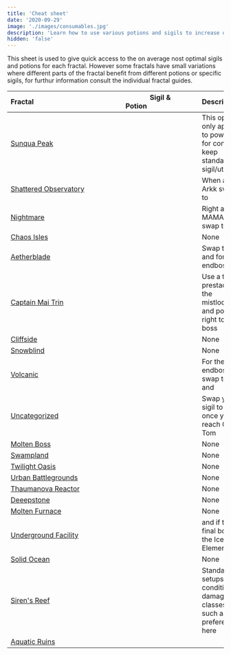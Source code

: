 ```yaml
---
title: 'Cheat sheet'
date: '2020-09-29'
image: './images/consumables.jpg'
description: 'Learn how to use various potions and sigils to increase damage output.'
hidden: 'false'
---
```


This sheet is used to give quick access to the on average nost optimal sigils and potions for each fractal. However some fractals have small variations where different parts of the fractal benefit from different potions or specific sigils, for furthur information consult the individual fractal guides.



| Fractal&nbsp;&nbsp;&nbsp;&nbsp;&nbsp;&nbsp;&nbsp;&nbsp;&nbsp;&nbsp;&nbsp;&nbsp;&nbsp;&nbsp;&nbsp;&nbsp;&nbsp;&nbsp;&nbsp;&nbsp;&nbsp;&nbsp;&nbsp;&nbsp;&nbsp;&nbsp;&nbsp;&nbsp;&nbsp;&nbsp;&nbsp;&nbsp;&nbsp;&nbsp;&nbsp;&nbsp;&nbsp;&nbsp;&nbsp;&nbsp;&nbsp;&nbsp;&nbsp;&nbsp;&nbsp;&nbsp;           | Sigil & Potion&nbsp;&nbsp;&nbsp;&nbsp;&nbsp;&nbsp;&nbsp;&nbsp;&nbsp;&nbsp;&nbsp;&nbsp;&nbsp;&nbsp;&nbsp;&nbsp;&nbsp;&nbsp;&nbsp;&nbsp;&nbsp;&nbsp;&nbsp;&nbsp;&nbsp;&nbsp;                          | Description                |
| -------------------- |------------------------------------ | ---------------------------------------------------------------------------------- |
| [Sunqua Peak](/fractals/sunqua-peak) | <Item id="36053" disableText size="large"/> <Item id="24868" disableText size="large"/> <Item id="9443" disableText size="large"/>                                    | This option only applies to power, for condi keep standard sigil/utility.  |
| [Shattered Observatory](/fractals/shattered-observatory)                | <Item id="24615" disableText size="large"/> <Item id="24868" disableText size="large"/> <Item id="9443" disableText size="large"/>                       | When at Arkk swap to <Item id="50082" /> |
| [Nightmare](/fractals/nightmare)               | <Item id="24615" disableText size="large"/> <Item id="24868" disableText size="large"/> <Item id="50082" disableText size="large"/>                       | Right after MAMA swap <Item id="24615"/> to <Item id="24658" />                   |
| [Chaos Isles](/fractals/chaos-isles)            | <Item id="24615" disableText size="large"/> <Item id="24868" disableText size="large"/> <Item id="9443" disableText size="large"/>                       | None                                                            |         
| [Aetherblade](/fractals/aetherblade)                | <Item id="24615" disableText size="large"/> <Item id="24868" disableText size="large"/> <Item id="50082" disableText size="large"/>                       | Swap to <Item id="24672"/> and  <Item id="8887"/> for the endboss.                                                       |
| [Captain Mai Trin](/fractals/captain-mai-trin-boss)              | <Item id="24615" disableText size="large"/> <Item id="24868" disableText size="large"/> <Item id="50082" disableText size="large"/>                       | Use a <Item id= "78978"/> to prestack at the mistlock and port right to the boss                                                                 |
| [Cliffside](/fractals/cliffside)                | <Item id="24615" disableText size="large"/> <Item id="24678" disableText size="large"/> <Item id="8881" disableText size="large"/>                       | None                                                               |
| [Snowblind](/fractals/snowblind)               | <Item id="24667" disableText size="large"/> <Item id="36053" disableText size="large"/> <Item id="8883" disableText size="large"/>                        | None                                                                |
| [Volcanic](/fractals/volcanic)    | <Item id="36053" disableText size="large"/> <Item id="24648" disableText size="large"/> <Item id="8890" disableText size="large"/>                      | For the endboss swap <Item id="24648"/> to <Item id="24868"/> and <Item id="8886"/>   |
| [Uncategorized](/fractals/uncategorized)       | <Item id="24615" disableText size="large"/> <Item id="24868" disableText size="large"/> <Item id="8887" disableText size="large"/>                       | Swap your <Item id="24615"/> sigil to <Item id="24672"/> once you reach Old Tom                                                               |
| [Molten Boss](/fractals/molten-boss)       | <Item id="24615" disableText size="large"/> <Item id="24868" disableText size="large"/> <Item id="50082" disableText size="large"/>                       | None                                                               |
| [Swampland](/fractals/swampland)       | <Item id="36053" disableText size="large"/> <Item id="24868" disableText size="large"/> <Item id="9443" disableText size="large"/>                       | None                                                               |
| [Twilight Oasis](/fractals/twilight-oasis)       | <Item id="36053" disableText size="large"/> <Item id="24868" disableText size="large"/> <Item id="9443" disableText size="large"/>                       | None                                                                |
| [Urban Battlegrounds](/fractals/urban-battlegrounds)       | <Item id="24615" disableText size="large"/> <Item id="24868" disableText size="large"/> <Item id="9443" disableText size="large"/>                       | None                                                                |
| [Thaumanova Reactor](/fractals/thaumanova-reactor)       | <Item id="24615" disableText size="large"/> <Item id="24868" disableText size="large"/> <Item id="9443" disableText size="large"/>                       | None                                                                |
| [Deeepstone](/fractals/deepstone)       | <Item id="24615" disableText size="large"/> <Item id="24554" disableText size="large"/> <Item id="9443" disableText size="large"/>                          | None                                                              |
| [Molten Furnace](/fractals/molten-furnace)       | <Item id="24868" disableText size="large"/> <Item id="24554" disableText size="large"/> <Item id="50082" disableText size="large"/>                       | None  |
| [Underground Facility](/fractals/underground-facility)       | <Item id="36053" disableText size="large"/> <Item id="24684" disableText size="large"/> <Item id="8892" disableText size="large"/>                       | <Item id="24661"/> and <Item id="8885"/> if the final boss is the Ice Elemental |
| [Solid Ocean](/fractals/solid-ocean)       | <Item id="36053" disableText size="large"/> <Item id="24661" disableText size="large"/> <Item id="8885" disableText size="large"/>                       | None  |
| [Siren's Reef](/fractals/sirens-reef)       | <Item id="24615" disableText size="large"/> <Item id="24868" disableText size="large"/> <Item id="9443" disableText size="large"/>                       | Standard setups on condition damage classes such as [<Specialization name="Firebrand" text="Condition Firebrand" disableLink/>](/builds/guardian/condi-firebrand) are prefered here  |
| [Aquatic Ruins](/fractals/aquatic-ruins)       | <Item id="24615" disableText size="large"/> <Item id="24658" disableText size="large"/> <Item id="50082" disableText size="large"/>                       |  |
